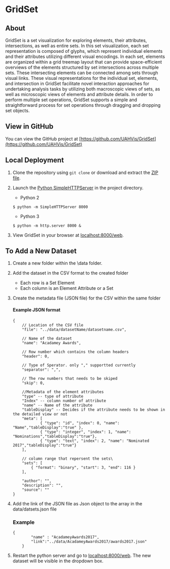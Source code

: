 # GridSet

## About

GridSet is a set visualization for exploring elements, their attributes, intersections, as well as entire sets. In this set visualization, each set representation is composed of glyphs, which represent individual elements and their attributes utilizing different visual encodings. In each set, elements are organized within a grid treemap layout that can provide space-efficient overviews of the elements structured by set intersections across multiple sets. These intersecting elements can be connected among sets through visual links. These visual representations for the individual set, elements, and intersection in GridSet facilitate novel interaction approaches for undertaking analysis tasks by utilizing both macroscopic views of sets, as well as microscopic views of elements and attribute details. In order to perform multiple set operations, GridSet supports a simple and straightforward process for set operations through dragging and dropping set objects. 

## View in GitHub

You can view the GitHub project at [https://github.com/UAHVis/GridSet](https://github.com/UAHVis/GridSet)


## Local Deployment

1. Clone the repository using ```git clone``` or download and extract the [ZIP file](https://github.com/UAHVis/GridSet/archive/master.zip).
1. Launch the [Python SimpleHTTPServer](https://docs.python.org/2/library/simplehttpserver.html) in the project directory.
	
	* Python 2
   ```
   $ python -m SimpleHTTPServer 8000
   ```
   * Python 3
   ```
   $ python -m http.server 8000 &
   ```


1. View GridSet in your browser at [localhost:8000/web](http://localhost:8000/web).

## To Add a New Dataset

1. Create a new folder within the \data folder.
1. Add the dataset in the CSV format to the created folder
	* Each row is a Set Element
	* Each column is an Element Attribute or a Set
	
1. Create the metadata file (JSON file) for the CSV within the same folder
	#### Example JSON format
	```
	{	
		// Location of the CSV file
		"file": "../data/datasetName/datasetname.csv",
	
		// Name of the dataset	
		"name": "Acadamey Awards", 
	
		// Row number which contains the column headers
		"header": 0, 
	
		// Type of Sperator. only "," supportted currently	
		"separator": ",", 
	
		// The row numbers that needs to be skiped
		"skip": 0, 
	
		//Metadata of the element attributes
		"type" -- type of attribute	
		"Index" -- column number of attribute
		"name" -- Name of the attribute
		"tableDisplay" -- Decides if the attribute needs to be shown in  the detailed view or not
		"meta": [ 
				{ "type": "id", "index": 0, "name": "Name","tableDisplay":"true" },
				{ "type": "integer", "index": 1, "name": "Nominations","tableDisplay":"true"},	
				{ "type": "text", "index": 2, "name": "Nominated 2017","tableDisplay":"true"}
		], 
	
		// column range that repersent the sets\ 
		"sets": [
			{ "format": "binary", "start": 3, "end": 116 }
		],
	
    	"author": "",
    	"description": "",
    	"source": ""
	}

1. Add the link of the JSON file as Json object to the array in the data/datsets.json file
	### Example
	```
	{
        	"name" : "AcadameyAwards2017",
        	"link":"../data/AcadameyAwards2017/awards2017.json"
    	}
	```
1. Restart the python server and go to [localhost:8000/web](http://localhost:8000/web). The new dataset will be visible in the dropdown box.
